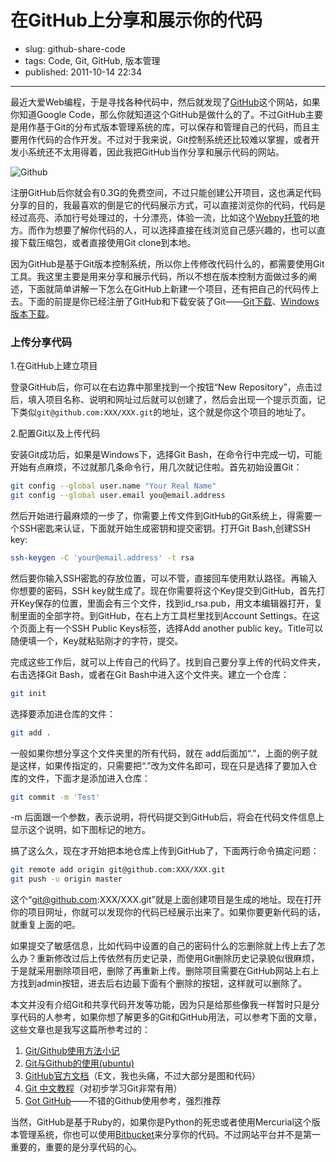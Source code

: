 # 在GitHub上分享和展示你的代码

- slug: github-share-code
- tags: Code, Git, GitHub, 版本管理
- published: 2011-10-14 22:34

----------

最近大爱Web编程，于是寻找各种代码中，然后就发现了[GitHub][1]这个网站，如果你知道Google Code，那么你就知道这个GitHub是做什么的了。不过GitHub主要是用作基于Git的分布式版本管理系统的库，可以保存和管理自己的代码，而且主要用作代码的合作开发。不过对于我来说，Git控制系统还比较难以掌握，或者开发小系统还不太用得着，因此我把GitHub当作分享和展示代码的网站。

![Github](//dn-serho.qbox.me/blog/2011101401.jpg "Github")

注册GitHub后你就会有0.3G的免费空间，不过只能创建公开项目，这也满足代码分享的目的，我最喜欢的倒是它的代码展示方式，可以直接浏览你的代码，代码是经过高亮、添加行号处理过的，十分漂亮，体验一流，比如这个[Webpy托管][2]的地方。而作为想要了解你代码的人，可以选择直接在线浏览自己感兴趣的，也可以直接下载压缩包，或者直接使用Git clone到本地。

因为GitHub是基于Git版本控制系统，所以你上传修改代码什么的，都需要使用Git工具。我这里主要是用来分享和展示代码，所以不想在版本控制方面做过多的阐述，下面就简单讲解一下怎么在GitHub上新建一个项目，还有把自己的代码传上去。下面的前提是你已经注册了GitHub和下载安装了Git——[Git下载][3]、[Windows版本下载][4]。

### 上传分享代码

1.在GitHub上建立项目

登录GitHub后，你可以在右边靠中那里找到一个按钮“New Repository”，点击过后，填入项目名称、说明和网址过后就可以创建了，然后会出现一个提示页面，记下类似`git@github.com:XXX/XXX.git`的地址，这个就是你这个项目的地址了。

2.配置Git以及上传代码

安装Git成功后，如果是Windows下，选择Git Bash，在命令行中完成一切，可能开始有点麻烦，不过就那几条命令行，用几次就记住啦。首先初始设置Git：

```bash
git config --global user.name "Your Real Name"
git config --global user.email you@email.address
```

然后开始进行最麻烦的一步了，你需要上传文件到GitHub的Git系统上，得需要一个SSH密匙来认证，下面就开始生成密钥和提交密钥。打开Git Bash,创建SSH key:

```bash
ssh-keygen -C 'your@email.address' -t rsa
```

然后要你输入SSH密匙的存放位置，可以不管，直接回车使用默认路径。再输入你想要的密码，SSH key就生成了。现在你需要将这个Key提交到GitHub，首先打开Key保存的位置，里面会有三个文件，找到id_rsa.pub，用文本编辑器打开，复制里面的全部字符。到GitHub，在右上方工具栏里找到Account Settings。在这个页面上有一个SSH Public Keys标签，选择Add another public key。Title可以随便填一个，Key就粘贴刚才的字符，提交。

完成这些工作后，就可以上传自己的代码了。找到自己要分享上传的代码文件夹，右击选择Git Bash，或者在Git Bash中进入这个文件夹。建立一个仓库：

```bash
git init
```

选择要添加进仓库的文件：

```bash
git add .
```

一般如果你想分享这个文件夹里的所有代码，就在 add后面加“.”，上面的例子就是这样，如果传指定的，只需要把“.”改为文件名即可，现在只是选择了要加入仓库的文件，下面才是添加进入仓库：

```bash
git commit -m 'Test'
```

-m 后面跟一个参数，表示说明，将代码提交到GitHub后，将会在代码文件信息上显示这个说明，如下图标记的地方。

搞了这么久，现在才开始把本地仓库上传到GitHub了，下面两行命令搞定问题：

```bash
git remote add origin git@github.com:XXX/XXX.git
git push -u origin master
```

这个“git@github.com:XXX/XXX.git”就是上面创建项目是生成的地址。现在打开你的项目网址，你就可以发现你的代码已经展示出来了。如果你要更新代码的话，就重复上面的吧。

如果提交了敏感信息，比如代码中设置的自己的密码什么的忘删除就上传上去了怎么办？重新修改过后上传依然有历史记录，而使用Git删除历史记录貌似很麻烦，于是就采用删除项目吧，删除了再重新上传。删除项目需要在GitHub网站上右上方找到admin按钮，进去后右边最下面有个删除的按钮，这样就可以删除了。

本文并没有介绍Git和共享代码开发等功能，因为只是给那些像我一样暂时只是分享代码的人参考，如果你想了解更多的Git和GitHub用法，可以参考下面的文章，这些文章也是我写这篇所参考过的：

1. [Git/Github使用方法小记][5]
2. [Git与Github的使用(ubuntu)][6]
3. [GitHub官方文档][7]（E文，我也头痛，不过大部分是图和代码）
4. [Git 中文教程][8]（对初步学习Git非常有用）
5. [Got GitHub][9]——不错的Github使用参考，强烈推荐

当然，GitHub是基于Ruby的，如果你是Python的死忠或者使用Mercurial这个版本管理系统，你也可以使用[Bitbucket][10]来分享你的代码。不过网站平台并不是第一重要的，重要的是分享代码的心。

[1]: https://github.com/
[2]: https://github.com/webpy/webpy
[3]: http://git-scm.com/download
[4]: http://code.google.com/p/msysgit/downloads/list
[5]: http://artori.us/git-github-usage/
[6]: http://www.pureweber.com/article/git-and-github/
[7]: http://help.github.com/win-set-up-git/
[8]: http://www.linuxsir.org/main/doc/git/gittutorcn.htm
[9]: http://www.worldhello.net/gotgithub/index.html
[10]: http://bitbucket.org/
